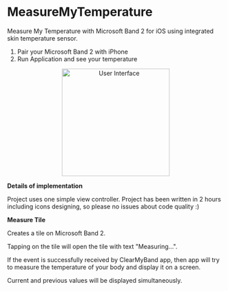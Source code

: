 # MeasureMyTemperature
Measure My Temperature with Microsoft Band 2 for iOS using integrated skin temperature sensor.

1. Pair your Microsoft Band 2 with iPhone
2. Run Application and see your temperature

<center><img src="ClearMyBand/Screenshots/1.PNG?raw=true" alt="User Interface" width="250"></center>


**Details of implementation**

Project uses one simple view controller.
Project has been written in 2 hours including icons designing, so please no issues about code quality :)

**Measure Tile**

Creates a tile on Microsoft Band 2.

Tapping on the tile will open the tile with text "Measuring...".

If the event is successfully received by ClearMyBand app, then app will try to measure the temperature of your body and display it on a screen.

Current and previous values will be displayed simultaneously.

